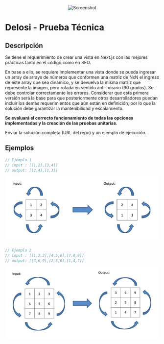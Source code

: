 <div align="center">
  <img src="public/screenshot.png" alt="Screenshot" />
</div>

# Delosi - Prueba Técnica

## Descripción

Se tiene el requerimiento de crear una vista en Next.js con las mejores prácticas tanto en el código como en SEO.

En base a ello, se requiere implementar una vista donde se pueda ingresar un array de arrays de números que conformen una matriz de NxN el ingreso de este array que sea dinámico, y se devuelva la misma matriz que represente la imagen, pero rotada en sentido anti-horario (90 grados). Se debe controlar correctamente los errores. Considerar que esta primera versión será la base para que posteriormente otros desarrolladores puedan incluir los demás requerimientos que aún están en definición, por lo que la solución debe garantizar la mantenibilidad y escalamiento.

**Se evaluará el correcto funcionamiento de todas las opciones implementadas y la creación de las pruebas unitarias**.

Enviar la solución completa (URL del repo) y un ejemplo de ejecución.

## Ejemplos

```js
// Ejemplo 1
// input : [[1,2],[3,4]]
// output: [[2,4],[1,3]]
```

<img src="public/images/matriz-de-ejemplo-1.png" alt="matriz de ejemplo 1" />

```js
// Ejemplo 2
// input : [[1,2,3],[4,5,6],[7,8,9]]
// output: [[3,6,9],[2,5,8],[1,4,7]]
```

<img src="public/images/matriz-de-ejemplo-2.png" alt="matriz de ejemplo 2" />
